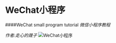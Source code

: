 # WeChat小程序

####WeChat small program tutorial
*微信小程序教程*

*作者:走心的晟子*
![WeChat小程序](http://myblog.ia36.cn/wximage/wechat_home.png)
